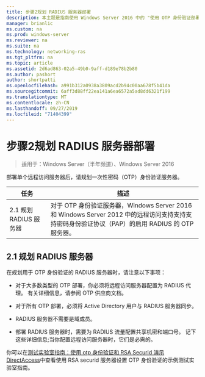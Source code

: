 ```yaml
---
title: 步骤2规划 RADIUS 服务器部署
description: 本主题是指南使用 Windows Server 2016 中的 "使用 OTP 身份验证部署远程访问" 指南的一部分。
manager: brianlic
ms.custom: na
ms.prod: windows-server
ms.reviewer: na
ms.suite: na
ms.technology: networking-ras
ms.tgt_pltfrm: na
ms.topic: article
ms.assetid: 2d6ad863-02a5-49b0-9aff-d189e78b2b80
ms.author: pashort
author: shortpatti
ms.openlocfilehash: a991b312a0938a3809acd2b94c00aa678f5b41da
ms.sourcegitcommit: 6aff3d88ff22ea141a6ea6572a5ad8dd6321f199
ms.translationtype: MT
ms.contentlocale: zh-CN
ms.lasthandoff: 09/27/2019
ms.locfileid: "71404399"
---
```

# <a name="step-2-plan-the-radius-server-deployment"></a>步骤2规划 RADIUS 服务器部署

>适用于：Windows Server（半年频道）、Windows Server 2016

部署单个远程访问服务器后，请规划一次性密码（OTP）身份验证服务器。  
  
|任务|描述|  
|----|--------|  
|2.1 规划 RADIUS 服务器|对于 OTP 身份验证服务器，Windows Server 2016 和 Windows Server 2012 中的远程访问支持支持支持密码身份验证协议（PAP）的启用 RADIUS 的 OTP 服务器。|  
  
## <a name="BKMK_1.1"></a>2.1 规划 RADIUS 服务器  
在规划用于 OTP 身份验证的 RADIUS 服务器时，请注意以下事项：  
  
-   对于大多数类型的 OTP 部署，你必须将远程访问服务器配置为 RADIUS 代理。 有关详细信息，请参阅 OTP 供应商文档。  
  
-   对于所有 OTP 部署，必须将 Active Directory 用户与 RADIUS 服务器同步。  
  
-   RADIUS 服务器不需要是域成员。  
  
-   部署 RADIUS 服务器时，需要为 RADIUS 流量配置共享机密和端口号。 记下这些详细信息;当你配置远程访问服务器时，它们是必需的。  
  
你可以在[测试实验室指南：使用 otp 身份验证和 RSA Securid 演示 DirectAccess](https://technet.microsoft.com/windows-server-docs/networking/remote-access/directaccess/tlg-otp-securid/test-lab-guide-demonstrate-directaccess-with-otp-authentication-and-rsa-securid)中查看使用 RSA securid 服务器设置 OTP 身份验证的示例测试实验室指南。  
  
  
  


